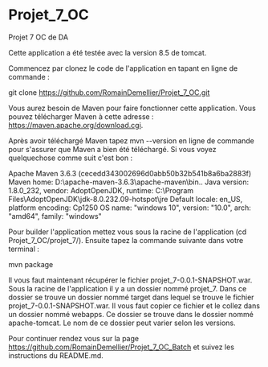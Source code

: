 # Projet_7_OC
Projet 7 OC de DA

Cette application a été testée avec la version 8.5 de tomcat.

Commencez par clonez le code de l'application en tapant en ligne de commande :

git clone https://github.com/RomainDemellier/Projet_7_OC.git

Vous aurez besoin de Maven pour faire fonctionner cette application. Vous pouvez télécharger Maven à cette adresse : https://maven.apache.org/download.cgi.

Après avoir téléchargé Maven tapez mvn --version en ligne de commande pour s'assurer que Maven a bien été téléchargé. Si vous voyez quelquechose comme suit c'est bon :

Apache Maven 3.6.3 (cecedd343002696d0abb50b32b541b8a6ba2883f)
Maven home: D:\apache-maven-3.6.3\apache-maven\bin\..
Java version: 1.8.0_232, vendor: AdoptOpenJDK, runtime: C:\Program Files\AdoptOpenJDK\jdk-8.0.232.09-hotspot\jre
Default locale: en_US, platform encoding: Cp1250
OS name: "windows 10", version: "10.0", arch: "amd64", family: "windows" 

Pour builder l'application mettez vous sous la racine de l'application (cd Projet_7_OC/projet_7/). Ensuite tapez la commande suivante dans votre terminal :

mvn package

Il vous faut maintenant récupérer le fichier projet_7-0.0.1-SNAPSHOT.war. Sous la racine de l'application il y a un dossier nommé projet_7. Dans ce dossier se trouve un dossier nommé target dans lequel se trouve le fichier projet_7-0.0.1-SNAPSHOT.war. Il vous faut copier ce fichier et le collez dans un dossier nommé webapps. Ce dossier se trouve dans le dossier nommé apache-tomcat. Le nom de ce dossier peut varier selon les versions.

Pour continuer rendez vous sur la page https://github.com/RomainDemellier/Projet_7_OC_Batch et suivez les instructions du README.md.



